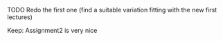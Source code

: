 TODO Redo the first one (find a suitable variation fitting with the new first lectures)

Keep: Assignment2 is very nice
